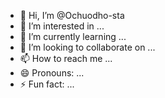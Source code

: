 - 👋 Hi, I’m @Ochuodho-sta
- 👀 I’m interested in ...
- 🌱 I’m currently learning ...
- 💞️ I’m looking to collaborate on ...
- 📫 How to reach me ...
- 😄 Pronouns: ...
- ⚡ Fun fact: ...

<!---
Ochuodho-sta/Ochuodho-sta is a ✨ special ✨ repository because its `README.md` (this file) appears on your GitHub profile.
You can click the Preview link to take a look at your changes.
--->
